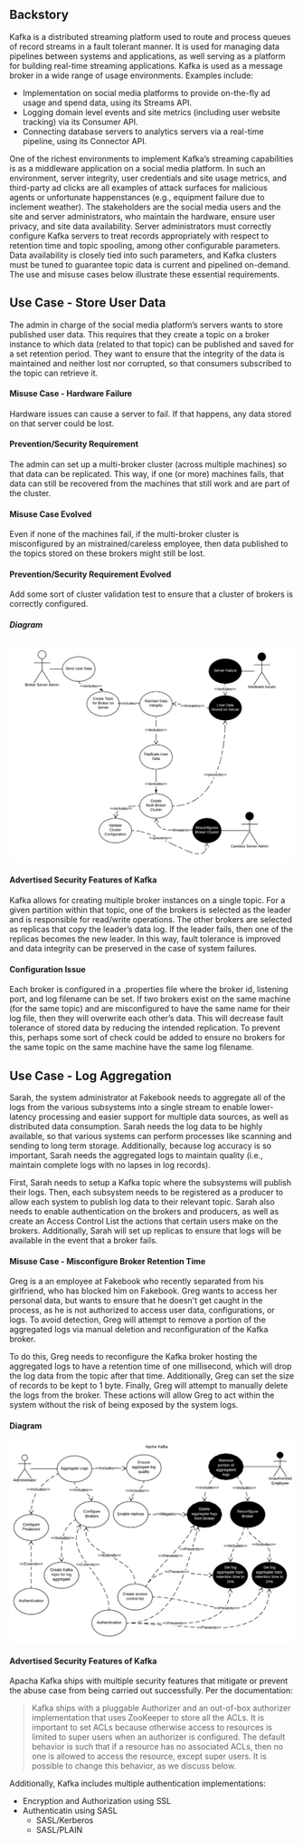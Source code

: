 ## Backstory
Kafka is a distributed streaming platform used to route and process queues of record streams in a fault tolerant manner. It is used for managing data pipelines between systems and applications, as well serving as a platform for building real-time streaming applications.
Kafka is used as a message broker in a wide range of usage environments. Examples include:

*	Implementation on social media platforms to provide on-the-fly ad usage and spend data, using its Streams API.
*	Logging domain level events and site metrics (including user website tracking) via its Consumer API.
*	Connecting database servers to analytics servers via a real-time pipeline, using its Connector API. 

One of the richest environments to implement Kafka’s streaming capabilities is as a middleware application on a social media platform. In such an environment, server integrity, user credentials and site usage metrics, and third-party ad clicks are all examples of attack surfaces for malicious agents or unfortunate happenstances (e.g., equipment failure due to inclement weather).
The stakeholders are the social media users and the site and server administrators, who maintain the hardware, ensure user privacy, and site data availability. Server administrators must correctly configure Kafka servers to treat records appropriately with respect to retention time and topic spooling, among other configurable parameters. Data availability is closely tied into such parameters, and Kafka clusters must be tuned to guarantee topic data is current and pipelined on-demand. The use and misuse cases below illustrate these essential requirements.

## Use Case - Store User Data

The admin in charge of the social media platform’s servers wants to store published user data. This requires that they create a topic on a broker instance to which data (related to that topic) can be published and saved for a set retention period. They want to ensure that the integrity of the data is maintained and neither lost nor corrupted, so that consumers subscribed to the topic can retrieve it. 

#### Misuse Case - Hardware Failure

Hardware issues can cause a server to fail. If that happens, any data stored on that server could be lost.

#### Prevention/Security Requirement

The admin can set up a multi-broker cluster (across multiple machines) so that data can be replicated. This way, if one (or more) machines fails, that data can still be recovered from the machines that still work and are part of the cluster.

#### Misuse Case Evolved

Even if none of the machines fail, if the multi-broker cluster is misconfigured by an mistrained/careless employee, then data published to the topics stored on these brokers might still be lost.

#### Prevention/Security Requirement Evolved

Add some sort of cluster validation test to ensure that a cluster of brokers is correctly configured.

##### Diagram

![Hardware Failure Use Case Diagram](/images/UseCaseDiagram_HardwareFailure.png)
  
#### Advertised Security Features of Kafka

Kafka allows for creating multiple broker instances on a single topic. For a given partition within that topic, one of the brokers is selected as the leader and is responsible for read/write operations. The other brokers are selected as replicas that copy the leader’s data log. If the leader fails, then one of the replicas becomes the new leader. In this way, fault tolerance is improved and data integrity can be preserved in the case of system failures.

#### Configuration Issue

Each broker is configured in a .properties file where the broker id, listening port, and log filename can be set. If two brokers exist on the same machine (for the same topic) and are misconfigured to have the same name for their log file, then they will overwrite each other’s data. This will decrease fault tolerance of stored data by reducing the intended replication. To prevent this, perhaps some sort of check could be added to ensure no brokers for the same topic on the same machine have the same log filename.

## Use Case - Log Aggregation

Sarah, the system administrator at Fakebook needs to aggregate all of the logs from the various subsystems into a single stream to enable lower-latency processing and easier support for multiple data sources, as well as distributed data consumption. Sarah needs the log data to be highly available, so that various systems can perform processes like scanning and sending to long term storage. Additionally, because log accuracy is so important, Sarah needs the aggregated logs to maintain quality (i.e., maintain complete logs with no lapses in log records).

First, Sarah needs to setup a Kafka topic where the subsystems will publish their logs. Then, each subsystem needs to be registered as a producer to allow each system to publish log data to their relevant topic. Sarah also needs to enable authentication on the brokers and producers, as well as create an Access Control List the actions that certain users make on the brokers. Additionally, Sarah will set up replicas to ensure that logs will be available in the event that a broker fails.


#### Misuse Case - Misconfigure Broker Retention Time

Greg is a an employee at Fakebook who recently separated from his girlfriend, who has blocked him on Fakebook. Greg wants to access her personal data, but wants to ensure that he doesn't get caught in the process, as he is not authorized to access user data, configurations, or logs. To avoid detection, Greg will attempt to remove a portion of the aggregated logs via manual deletion and reconfiguration of the Kafka broker.

To do this, Greg needs to reconfigure the Kafka broker hosting the aggregated logs to have a retention time of one millisecond, which will drop the log data from the topic after that time. Additionally, Greg can set the size of records to be kept to 1 byte. Finally, Greg will attempt to manually delete the logs from the broker. These actions will allow Greg to act within the system without the risk of being exposed by the system logs.

#### Diagram
![Use Case/Abuse Case Diagram](/images/UseCaseDiagram_LogAggregation.png)

#### Advertised Security Features of Kafka
Apacha Kafka ships with multiple security features that mitigate or prevent the abuse case from being carried out successfully. Per the documentation:
>Kafka ships with a pluggable Authorizer and an out-of-box authorizer implementation that uses ZooKeeper to store all the ACLs. It is important to set ACLs because otherwise access to resources is limited to super users when an authorizer is configured. The default behavior is such that if a resource has no associated ACLs, then no one is allowed to access the resource, except super users. It is possible to change this behavior, as we discuss below.

Additionally, Kafka includes multiple authentication implementations:
* Encryption and Authorization using SSL
* Authenticatin using SASL
  *  SASL/Kerberos
  * SASL/PLAIN
